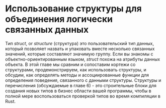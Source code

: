 # Использование структуры для объединения логически связанных данных

Тип *struct*, or *structure* (структура) это пользовательский тип данных, который позволяет назвать и упаковать вместе несколько связанных значений, которые составляют значимую группу. Если вы знакомы с объектно-ориентированным языком, *struct* похожа на атрибуты данных объекта. В этой главе мы сравним и сопоставим кортежи со структурами, продемонстрируем, как использовать структуры, и обсудим, как определять методы и ассоциированные функции для определения поведения, связанного с данными структуры. Структуры и перечисления (обсуждаемые в главе 6) - это строительные блоки для создания новых типов в бизнес области вашей программы, чтобы в полной мере воспользоваться проверкой типов во время компиляции в Rust.
